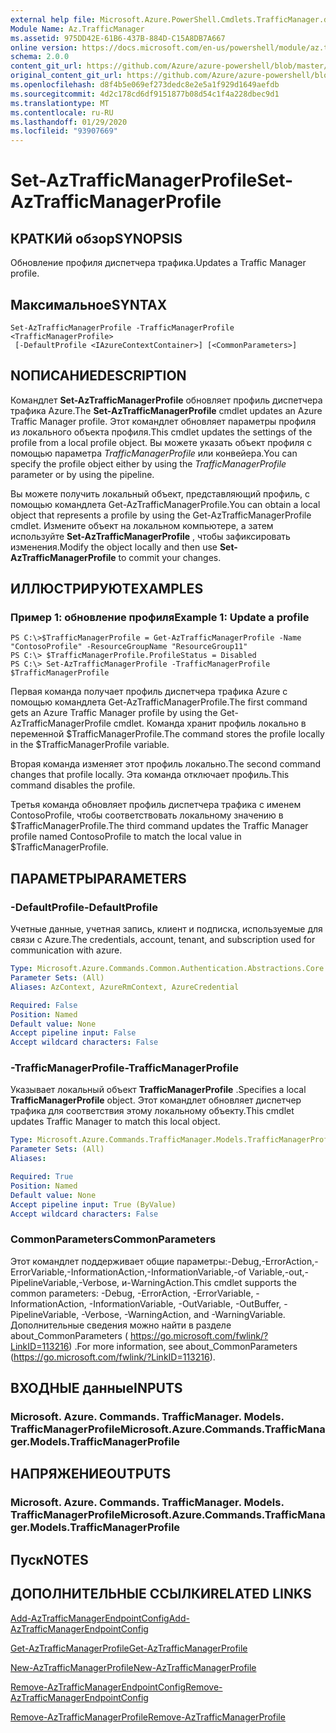 ```yaml
---
external help file: Microsoft.Azure.PowerShell.Cmdlets.TrafficManager.dll-Help.xml
Module Name: Az.TrafficManager
ms.assetid: 975DD42E-61B6-437B-884D-C15A8DB7A667
online version: https://docs.microsoft.com/en-us/powershell/module/az.trafficmanager/set-aztrafficmanagerprofile
schema: 2.0.0
content_git_url: https://github.com/Azure/azure-powershell/blob/master/src/TrafficManager/TrafficManager/help/Set-AzTrafficManagerProfile.md
original_content_git_url: https://github.com/Azure/azure-powershell/blob/master/src/TrafficManager/TrafficManager/help/Set-AzTrafficManagerProfile.md
ms.openlocfilehash: d8f4b5e069ef273dedc8e2e5a1f929d1649aefdb
ms.sourcegitcommit: 4d2c178cd6df9151877b08d54c1f4a228dbec9d1
ms.translationtype: MT
ms.contentlocale: ru-RU
ms.lasthandoff: 01/29/2020
ms.locfileid: "93907669"
---
```

# <span data-ttu-id="6c053-101">Set-AzTrafficManagerProfile</span><span class="sxs-lookup"><span data-stu-id="6c053-101">Set-AzTrafficManagerProfile</span></span>

## <span data-ttu-id="6c053-102">КРАТКИй обзор</span><span class="sxs-lookup"><span data-stu-id="6c053-102">SYNOPSIS</span></span>
<span data-ttu-id="6c053-103">Обновление профиля диспетчера трафика.</span><span class="sxs-lookup"><span data-stu-id="6c053-103">Updates a Traffic Manager profile.</span></span>

## <span data-ttu-id="6c053-104">Максимальное</span><span class="sxs-lookup"><span data-stu-id="6c053-104">SYNTAX</span></span>

```
Set-AzTrafficManagerProfile -TrafficManagerProfile <TrafficManagerProfile>
 [-DefaultProfile <IAzureContextContainer>] [<CommonParameters>]
```

## <span data-ttu-id="6c053-105">NОПИСАНИЕ</span><span class="sxs-lookup"><span data-stu-id="6c053-105">DESCRIPTION</span></span>
<span data-ttu-id="6c053-106">Командлет **Set-AzTrafficManagerProfile** обновляет профиль диспетчера трафика Azure.</span><span class="sxs-lookup"><span data-stu-id="6c053-106">The **Set-AzTrafficManagerProfile** cmdlet updates an Azure Traffic Manager profile.</span></span>
<span data-ttu-id="6c053-107">Этот командлет обновляет параметры профиля из локального объекта профиля.</span><span class="sxs-lookup"><span data-stu-id="6c053-107">This cmdlet updates the settings of the profile from a local profile object.</span></span>
<span data-ttu-id="6c053-108">Вы можете указать объект профиля с помощью параметра *TrafficManagerProfile* или конвейера.</span><span class="sxs-lookup"><span data-stu-id="6c053-108">You can specify the profile object either by using the *TrafficManagerProfile* parameter or by using the pipeline.</span></span>

<span data-ttu-id="6c053-109">Вы можете получить локальный объект, представляющий профиль, с помощью командлета Get-AzTrafficManagerProfile.</span><span class="sxs-lookup"><span data-stu-id="6c053-109">You can obtain a local object that represents a profile by using the Get-AzTrafficManagerProfile cmdlet.</span></span>
<span data-ttu-id="6c053-110">Измените объект на локальном компьютере, а затем используйте **Set-AzTrafficManagerProfile** , чтобы зафиксировать изменения.</span><span class="sxs-lookup"><span data-stu-id="6c053-110">Modify the object locally and then use **Set-AzTrafficManagerProfile** to commit your changes.</span></span>

## <span data-ttu-id="6c053-111">ИЛЛЮСТРИРУЮТ</span><span class="sxs-lookup"><span data-stu-id="6c053-111">EXAMPLES</span></span>

### <span data-ttu-id="6c053-112">Пример 1: обновление профиля</span><span class="sxs-lookup"><span data-stu-id="6c053-112">Example 1: Update a profile</span></span>
```
PS C:\>$TrafficManagerProfile = Get-AzTrafficManagerProfile -Name "ContosoProfile" -ResourceGroupName "ResourceGroup11" 
PS C:\> $TrafficManagerProfile.ProfileStatus = Disabled
PS C:\> Set-AzTrafficManagerProfile -TrafficManagerProfile $TrafficManagerProfile
```

<span data-ttu-id="6c053-113">Первая команда получает профиль диспетчера трафика Azure с помощью командлета Get-AzTrafficManagerProfile.</span><span class="sxs-lookup"><span data-stu-id="6c053-113">The first command gets an Azure Traffic Manager profile by using the Get-AzTrafficManagerProfile cmdlet.</span></span>
<span data-ttu-id="6c053-114">Команда хранит профиль локально в переменной $TrafficManagerProfile.</span><span class="sxs-lookup"><span data-stu-id="6c053-114">The command stores the profile locally in the $TrafficManagerProfile variable.</span></span>

<span data-ttu-id="6c053-115">Вторая команда изменяет этот профиль локально.</span><span class="sxs-lookup"><span data-stu-id="6c053-115">The second command changes that profile locally.</span></span>
<span data-ttu-id="6c053-116">Эта команда отключает профиль.</span><span class="sxs-lookup"><span data-stu-id="6c053-116">This command disables the profile.</span></span>

<span data-ttu-id="6c053-117">Третья команда обновляет профиль диспетчера трафика с именем ContosoProfile, чтобы соответствовать локальному значению в $TrafficManagerProfile.</span><span class="sxs-lookup"><span data-stu-id="6c053-117">The third command updates the Traffic Manager profile named ContosoProfile to match the local value in $TrafficManagerProfile.</span></span>

## <span data-ttu-id="6c053-118">ПАРАМЕТРЫ</span><span class="sxs-lookup"><span data-stu-id="6c053-118">PARAMETERS</span></span>

### <span data-ttu-id="6c053-119">-DefaultProfile</span><span class="sxs-lookup"><span data-stu-id="6c053-119">-DefaultProfile</span></span>
<span data-ttu-id="6c053-120">Учетные данные, учетная запись, клиент и подписка, используемые для связи с Azure.</span><span class="sxs-lookup"><span data-stu-id="6c053-120">The credentials, account, tenant, and subscription used for communication with azure.</span></span>

```yaml
Type: Microsoft.Azure.Commands.Common.Authentication.Abstractions.Core.IAzureContextContainer
Parameter Sets: (All)
Aliases: AzContext, AzureRmContext, AzureCredential

Required: False
Position: Named
Default value: None
Accept pipeline input: False
Accept wildcard characters: False
```

### <span data-ttu-id="6c053-121">-TrafficManagerProfile</span><span class="sxs-lookup"><span data-stu-id="6c053-121">-TrafficManagerProfile</span></span>
<span data-ttu-id="6c053-122">Указывает локальный объект **TrafficManagerProfile** .</span><span class="sxs-lookup"><span data-stu-id="6c053-122">Specifies a local **TrafficManagerProfile** object.</span></span>
<span data-ttu-id="6c053-123">Этот командлет обновляет диспетчер трафика для соответствия этому локальному объекту.</span><span class="sxs-lookup"><span data-stu-id="6c053-123">This cmdlet updates Traffic Manager to match this local object.</span></span>

```yaml
Type: Microsoft.Azure.Commands.TrafficManager.Models.TrafficManagerProfile
Parameter Sets: (All)
Aliases:

Required: True
Position: Named
Default value: None
Accept pipeline input: True (ByValue)
Accept wildcard characters: False
```

### <span data-ttu-id="6c053-124">CommonParameters</span><span class="sxs-lookup"><span data-stu-id="6c053-124">CommonParameters</span></span>
<span data-ttu-id="6c053-125">Этот командлет поддерживает общие параметры:-Debug,-ErrorAction,-ErrorVariable,-InformationAction,-InformationVariable,-of Variable,-out,-PipelineVariable,-Verbose, и-WarningAction.</span><span class="sxs-lookup"><span data-stu-id="6c053-125">This cmdlet supports the common parameters: -Debug, -ErrorAction, -ErrorVariable, -InformationAction, -InformationVariable, -OutVariable, -OutBuffer, -PipelineVariable, -Verbose, -WarningAction, and -WarningVariable.</span></span> <span data-ttu-id="6c053-126">Дополнительные сведения можно найти в разделе about_CommonParameters ( https://go.microsoft.com/fwlink/?LinkID=113216) .</span><span class="sxs-lookup"><span data-stu-id="6c053-126">For more information, see about_CommonParameters (https://go.microsoft.com/fwlink/?LinkID=113216).</span></span>

## <span data-ttu-id="6c053-127">ВХОДНЫЕ данные</span><span class="sxs-lookup"><span data-stu-id="6c053-127">INPUTS</span></span>

### <span data-ttu-id="6c053-128">Microsoft. Azure. Commands. TrafficManager. Models. TrafficManagerProfile</span><span class="sxs-lookup"><span data-stu-id="6c053-128">Microsoft.Azure.Commands.TrafficManager.Models.TrafficManagerProfile</span></span>

## <span data-ttu-id="6c053-129">НАПРЯЖЕНИЕ</span><span class="sxs-lookup"><span data-stu-id="6c053-129">OUTPUTS</span></span>

### <span data-ttu-id="6c053-130">Microsoft. Azure. Commands. TrafficManager. Models. TrafficManagerProfile</span><span class="sxs-lookup"><span data-stu-id="6c053-130">Microsoft.Azure.Commands.TrafficManager.Models.TrafficManagerProfile</span></span>

## <span data-ttu-id="6c053-131">Пуск</span><span class="sxs-lookup"><span data-stu-id="6c053-131">NOTES</span></span>

## <span data-ttu-id="6c053-132">ДОПОЛНИТЕЛЬНЫЕ ССЫЛКИ</span><span class="sxs-lookup"><span data-stu-id="6c053-132">RELATED LINKS</span></span>

[<span data-ttu-id="6c053-133">Add-AzTrafficManagerEndpointConfig</span><span class="sxs-lookup"><span data-stu-id="6c053-133">Add-AzTrafficManagerEndpointConfig</span></span>](./Add-AzTrafficManagerEndpointConfig.md)

[<span data-ttu-id="6c053-134">Get-AzTrafficManagerProfile</span><span class="sxs-lookup"><span data-stu-id="6c053-134">Get-AzTrafficManagerProfile</span></span>](./Get-AzTrafficManagerProfile.md)

[<span data-ttu-id="6c053-135">New-AzTrafficManagerProfile</span><span class="sxs-lookup"><span data-stu-id="6c053-135">New-AzTrafficManagerProfile</span></span>](./New-AzTrafficManagerProfile.md)

[<span data-ttu-id="6c053-136">Remove-AzTrafficManagerEndpointConfig</span><span class="sxs-lookup"><span data-stu-id="6c053-136">Remove-AzTrafficManagerEndpointConfig</span></span>](./Remove-AzTrafficManagerEndpointConfig.md)

[<span data-ttu-id="6c053-137">Remove-AzTrafficManagerProfile</span><span class="sxs-lookup"><span data-stu-id="6c053-137">Remove-AzTrafficManagerProfile</span></span>](./Remove-AzTrafficManagerProfile.md)


